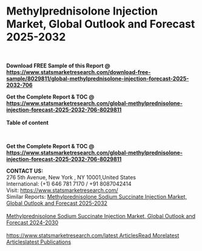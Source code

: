 <h1>Methylprednisolone Injection Market, Global Outlook and Forecast 2025-2032</h1><br/><p><strong>Download FREE Sample of this Report @ <a href="https://www.statsmarketresearch.com/download-free-sample/8029811/global-methylprednisolone-injection-forecast-2025-2032-706">https://www.statsmarketresearch.com/download-free-sample/8029811/global-methylprednisolone-injection-forecast-2025-2032-706</a></strong></p><div><b>Get the Complete Report & TOC @ <a href="https://www.statsmarketresearch.com/global-methylprednisolone-injection-forecast-2025-2032-706-8029811">https://www.statsmarketresearch.com/global-methylprednisolone-injection-forecast-2025-2032-706-8029811</a></b></div><br><b>Table of content</b><p><br><div><b>Get the Complete Report & TOC @ <a href="https://www.statsmarketresearch.com/global-methylprednisolone-injection-forecast-2025-2032-706-8029811">https://www.statsmarketresearch.com/global-methylprednisolone-injection-forecast-2025-2032-706-8029811</a></b></div></p> <b>CONTACT US:</b><br>276 5th Avenue, New York , NY 10001,United States<br>International: (+1) 646 781 7170 / +91 8087042414<br>Visit: <a href="https://www.statsmarketresearch.com/">https://www.statsmarketresearch.com/</a><br>Similar Reports: <a href="https://www.statsmarketresearch.com/global-methylprednisolone-injection-forecast-2025-2032-706-8029811">Methylprednisolone Sodium Succinate Injection Market, Global Outlook and Forecast 2025-2032</a><br/><br/><a href="https://www.statsmarketresearch.com/global-methylprednisolone-injection-forecast-2025-2032-706-8029811">Methylprednisolone Sodium Succinate Injection Market, Global Outlook and Forecast 2024-2030</a><br/><br/><a href="https://gyeongbokgung.com">https://www.statsmarketresearch.com/</a><a href="https://hallyeomaritime.com">latest Articles</a><a href="https://jingwansa.com">Read More</a><a href=https://nguoiviet.jp/">latest Articles</a><a href="https://www.intelmarketresearch.com/">latest Publications</a>